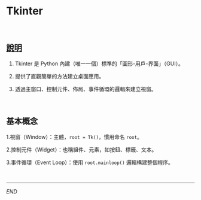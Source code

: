 # Tkinter

<br>

## [說明](https://python-commandments.org/#tkinter)

1. Tkinter 是 Python 內建（唯一一個）標準的「圖形-用戶-界面」（GUI）。

2. 提供了直觀簡單的方法建立桌面應用。
3. 透過主窗口、控制元件、佈局、事件循環的邏輯來建立視窗。


<br>

## 基本概念

1.視窗（Window）：主體，`root = Tk()`，慣用命名 `root`。

2.控制元件（Widget）：也稱組件、元素，如按鈕、標籤、文本。

3.事件循環（Event Loop）：使用 `root.mainloop()` 邏輯構建整個程序。


<br>

---

_END_